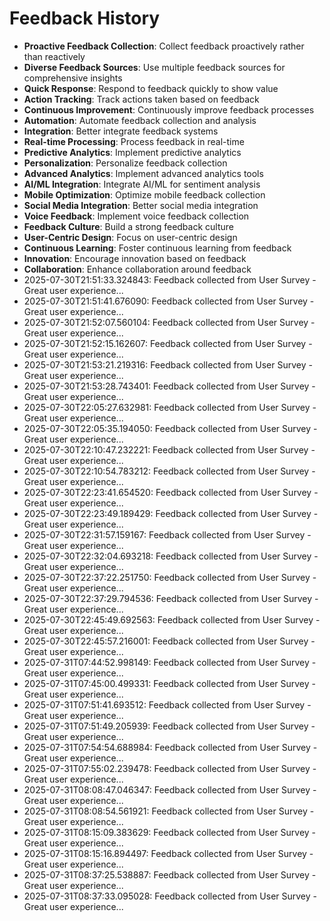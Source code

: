 # Feedback History

- **Proactive Feedback Collection**: Collect feedback proactively rather than reactively
- **Diverse Feedback Sources**: Use multiple feedback sources for comprehensive insights
- **Quick Response**: Respond to feedback quickly to show value
- **Action Tracking**: Track actions taken based on feedback
- **Continuous Improvement**: Continuously improve feedback processes
- **Automation**: Automate feedback collection and analysis
- **Integration**: Better integrate feedback systems
- **Real-time Processing**: Process feedback in real-time
- **Predictive Analytics**: Implement predictive analytics
- **Personalization**: Personalize feedback collection
- **Advanced Analytics**: Implement advanced analytics tools
- **AI/ML Integration**: Integrate AI/ML for sentiment analysis
- **Mobile Optimization**: Optimize mobile feedback collection
- **Social Media Integration**: Better social media integration
- **Voice Feedback**: Implement voice feedback collection
- **Feedback Culture**: Build a strong feedback culture
- **User-Centric Design**: Focus on user-centric design
- **Continuous Learning**: Foster continuous learning from feedback
- **Innovation**: Encourage innovation based on feedback
- **Collaboration**: Enhance collaboration around feedback
- 2025-07-30T21:51:33.324843: Feedback collected from User Survey - Great user experience...
- 2025-07-30T21:51:41.676090: Feedback collected from User Survey - Great user experience...
- 2025-07-30T21:52:07.560104: Feedback collected from User Survey - Great user experience...
- 2025-07-30T21:52:15.162607: Feedback collected from User Survey - Great user experience...
- 2025-07-30T21:53:21.219316: Feedback collected from User Survey - Great user experience...
- 2025-07-30T21:53:28.743401: Feedback collected from User Survey - Great user experience...
- 2025-07-30T22:05:27.632981: Feedback collected from User Survey - Great user experience...
- 2025-07-30T22:05:35.194050: Feedback collected from User Survey - Great user experience...
- 2025-07-30T22:10:47.232221: Feedback collected from User Survey - Great user experience...
- 2025-07-30T22:10:54.783212: Feedback collected from User Survey - Great user experience...
- 2025-07-30T22:23:41.654520: Feedback collected from User Survey - Great user experience...
- 2025-07-30T22:23:49.189429: Feedback collected from User Survey - Great user experience...
- 2025-07-30T22:31:57.159167: Feedback collected from User Survey - Great user experience...
- 2025-07-30T22:32:04.693218: Feedback collected from User Survey - Great user experience...
- 2025-07-30T22:37:22.251750: Feedback collected from User Survey - Great user experience...
- 2025-07-30T22:37:29.794536: Feedback collected from User Survey - Great user experience...
- 2025-07-30T22:45:49.692563: Feedback collected from User Survey - Great user experience...
- 2025-07-30T22:45:57.216001: Feedback collected from User Survey - Great user experience...
- 2025-07-31T07:44:52.998149: Feedback collected from User Survey - Great user experience...
- 2025-07-31T07:45:00.499331: Feedback collected from User Survey - Great user experience...
- 2025-07-31T07:51:41.693512: Feedback collected from User Survey - Great user experience...
- 2025-07-31T07:51:49.205939: Feedback collected from User Survey - Great user experience...
- 2025-07-31T07:54:54.688984: Feedback collected from User Survey - Great user experience...
- 2025-07-31T07:55:02.239478: Feedback collected from User Survey - Great user experience...
- 2025-07-31T08:08:47.046347: Feedback collected from User Survey - Great user experience...
- 2025-07-31T08:08:54.561921: Feedback collected from User Survey - Great user experience...
- 2025-07-31T08:15:09.383629: Feedback collected from User Survey - Great user experience...
- 2025-07-31T08:15:16.894497: Feedback collected from User Survey - Great user experience...
- 2025-07-31T08:37:25.538887: Feedback collected from User Survey - Great user experience...
- 2025-07-31T08:37:33.095028: Feedback collected from User Survey - Great user experience...

